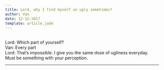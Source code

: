 ```yaml
---
title: Lord, why I find myself so ugly sometimes?
author: Van
date: 12-12-2017
template: article.jade
---
```


<br> Lord: Which part of yourself?
<br> Van: Every part
<br> Lord: That’s impossible. I give you the same dose of ugliness everyday. <br> Must be something with your perception.

---







